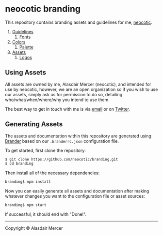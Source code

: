 # neocotic branding

This repository contains branding assets and guidelines for me, [neocotic](https://neocotic.com).

1. [Guidelines](https://github.com/neocotic/branding/tree/master/docs%2Fguidelines.md)
    1. [Fonts](https://github.com/neocotic/branding/tree/master/docs%2Fguidelines.md#fonts)
2. [Colors](https://github.com/neocotic/branding/tree/master/docs%2Fcolors.md)
    1. [Palette](https://github.com/neocotic/branding/tree/master/docs%2Fcolors.md#palette)
3. [Assets](https://github.com/neocotic/branding/tree/master/docs%2Fassets.md)
    1. [Logos](https://github.com/neocotic/branding/tree/master/docs%2Fassets.md#logos)

## Using Assets

All assets are owned by me, Alasdair Mercer (neocotic), and intended for use by neocotic, however, we are an open organization so if you wish to use our assets, simply ask us for permission to do so, detailing who/what/when/where/why you intend to use them.

The best way to get in touch with me is via [email](mailto:mercer.alasdair@gmail.com) or on [Twitter](https://twitter.com/neocotic).

## Generating Assets

The assets and documentation within this repository are generated using [Brander](https://github.com/NotNinja/brander) based on our `.branderrc.json` configuration file.

To get started, first clone the repository:

``` bash
$ git clone https://github.com/neocotic/branding.git
$ cd branding
```

Then install all of the necessary dependencies:

``` bash
branding$ npm install
```

Now you can easily generate all assets and documentation after making whatever changes you want to the configuration file or asset sources:

``` bash
branding$ npm start
```

If successful, it should end with "Done!".

---

Copyright © Alasdair Mercer
